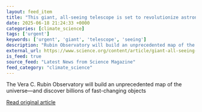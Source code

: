 ```yaml
---
layout: feed_item
title: "This giant, all-seeing telescope is set to revolutionize astronomy"
date: 2025-06-18 21:24:33 +0000
categories: [climate_science]
tags: ['urgent']
keywords: ['urgent', 'giant', 'telescope', 'seeing']
description: "Rubin Observatory will build an unprecedented map of the universe—and discover billions of fast-changing objects"
external_url: https://www.science.org/content/article/giant-all-seeing-telescope-set-revolutionize-astronomy
is_feed: true
source_feed: "Latest News from Science Magazine"
feed_category: "climate_science"
---
```


The Vera C. Rubin Observatory will build an unprecedented map of the universe—and discover billions of fast-changing objects

[Read original article](https://www.science.org/content/article/giant-all-seeing-telescope-set-revolutionize-astronomy)
